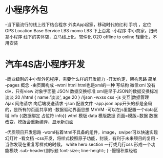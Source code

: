 # 小程序外包

-当下最流行的线上线下结合程序
    外卖App起家，移动时代的红利  手机  ，定位GPS Location Base Service LBS
    momo LBS
    下上百兆
-小程序 中小商家，扫码拿小程序  线下的实体店，立马线上化，软件化    O2O
    offline to online 轻量化，不用安装
# 汽车4S店小程序开发
-商业级别的中小型外包程序，需要什么样的开发能力
-开发约定，架构思路 简单
    -pages 概念
        -由页面构成
            -wtml html html也是xml的一种 写结构 微信xml 没有div，只有view
            对象字面量 JSON 数据交换标准
            xml是早于JSON的数据交换标准
            <reviewer>
                <name>淡淡</name>
                <age>20</age>
            </reviewer>  //html
            {
                name:'淡淡',
                age:20
            }  //json
            -wxss css
            -js 交互|数据管理 Ajax 网络请求  向后端发送请求
            -json 配置文件
        -app.json
            app开头的都是全局的，是所有的页面共享的
-数据驱动界面思想 MVVM
    -可以在js里配置一个data区域 info
        {{数据绑定 占位符 info}}
        wtml 模版
        data 模版数据
        页面=模版+数据
        数据改变，模版会重新编译，显示新页面

-优质项目开发思路
    -wxml有着html不具备的组件，image，swiper可以快速实现幻灯片
        -看文档
    -css开发，将样式按照原子功能，封装，有利于未来项目的复用
        -当你发现在重复写样式的时候，
            white hero section
            一行或几行css 形成一个功能模块
            .sub-header{副标题
                font-size:;
                line-height:;
            }
        -慢慢积累经验
   